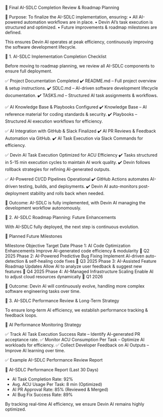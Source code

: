 📌 Final AI-SDLC Completion Review & Roadmap Planning

📌 Purpose:
To finalize the AI-SDLC implementation, ensuring:
	•	All AI-powered automation workflows are in place.
	•	Devin AI’s task execution is structured and optimized.
	•	Future improvements & roadmap milestones are defined.

This ensures Devin AI operates at peak efficiency, continuously improving the software development lifecycle.

📍 1. AI-SDLC Implementation Completion Checklist

Before moving to roadmap planning, we review all AI-SDLC components to ensure full deployment.

✅ Project Documentation Completed
✔️ README.md – Full project overview & setup instructions.
✔️ SDLC.md – AI-driven software development lifecycle documentation.
✔️ TASKS.md – Structured AI task assignments & workflows.

✅ AI Knowledge Base & Playbooks Configured
✔️ Knowledge Base – AI reference material for coding standards & security.
✔️ Playbooks – Structured AI execution workflows for efficiency.

✅ AI Integration with GitHub & Slack Finalized
✔️ AI PR Reviews & Feedback Automation via GitHub.
✔️ AI Task Execution via Slack Commands for efficiency.

✅ Devin AI Task Execution Optimized for ACU Efficiency
✔️ Tasks structured in 5-15 min execution cycles to maintain AI work quality.
✔️ Devin follows rollback strategies for refining AI-generated outputs.

✅ AI-Powered CI/CD Pipelines Operational
✔️ GitHub Actions automates AI-driven testing, builds, and deployments.
✔️ Devin AI auto-monitors post-deployment stability and rolls back when needed.

🚀 Outcome: AI-SDLC is fully implemented, with Devin AI managing the development workflow autonomously.

📍 2. AI-SDLC Roadmap Planning: Future Enhancements

With AI-SDLC fully deployed, the next step is continuous evolution.

📝 Planned Future Milestones

Milestone	Objective	Target Date
Phase 1: AI Code Optimization Enhancements	Improve AI-generated code efficiency & modularity	📅 Q2 2025
Phase 2: AI-Powered Predictive Bug Fixing	Implement AI-driven auto-detection & self-healing code fixes	📅 Q3 2025
Phase 3: AI-Assisted Feature Roadmap Updates	Allow AI to analyze user feedback & suggest new features	📅 Q4 2025
Phase 4: AI-Managed Infrastructure Scaling	Enable AI to adjust cloud resources dynamically	📅 Q1 2026

🚀 Outcome: Devin AI will continuously evolve, handling more complex software engineering tasks over time.

📍 3. AI-SDLC Performance Review & Long-Term Strategy

To ensure long-term AI efficiency, we establish performance tracking & feedback loops.

📝 AI Performance Monitoring Strategy

✅ Track AI Task Execution Success Rate – Identify AI-generated PR acceptance rate.
✅ Monitor ACU Consumption Per Task – Optimize AI workloads for efficiency.
✅ Collect Developer Feedback on AI Outputs – Improve AI learning over time.

✅ Example AI-SDLC Performance Review Report

🚀 AI-SDLC Performance Report (Last 30 Days)
- AI Task Completion Rate: 92%
- Avg. ACU Usage Per Task: 8 min (Optimized)
- AI PR Approval Rate: 85% (Reviewed & Merged)
- AI Bug Fix Success Rate: 89%

By tracking real-time AI efficiency, we ensure Devin AI remains highly optimized.

